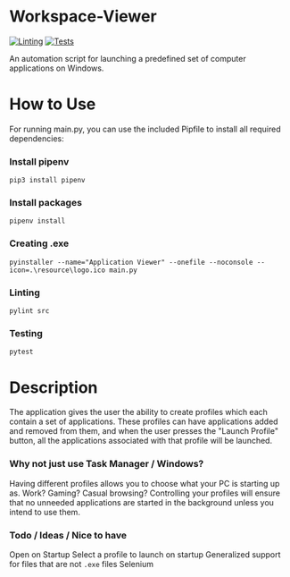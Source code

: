 # Workspace-Viewer
[![Linting](https://github.com/Alzurek/Workspace-Viewer/actions/workflows/pull_request.yml/badge.svg?event=pull_request&label=Linting)](https://github.com/Alzurek/Workspace-Viewer/actions/workflows/pull_request.yml)
[![Tests](https://github.com/Alzurek/Workspace-Viewer/actions/workflows/pull_request.yml/badge.svg?event=pull_request&label=Tests)](https://github.com/Alzurek/Workspace-Viewer/actions/workflows/pull_request.yml)

An automation script for launching a predefined set of computer applications on Windows.

# How to Use
For running main.py, you can use the included Pipfile to install all required dependencies:

### Install pipenv
``
pip3 install pipenv
``

### Install packages
``
pipenv install
``

### Creating .exe
``
pyinstaller --name="Application Viewer" --onefile --noconsole --icon=.\resource\logo.ico main.py
``

### Linting
``
pylint src
``

### Testing
``
pytest
``

# Description
The application gives the user the ability to create profiles which each contain a set of applications.
These profiles can have applications added and removed from them, and when the user presses the "Launch Profile"
button, all the applications associated with that profile will be launched.

### Why not just use Task Manager / Windows?
Having different profiles allows you to choose what your PC is starting up as. Work? Gaming? Casual browsing?
Controlling your profiles will ensure that no unneeded applications are started in the background unless you intend to use them.

### Todo / Ideas / Nice to have
Open on Startup
Select a profile to launch on startup
Generalized support for files that are not `.exe` files
Selenium
